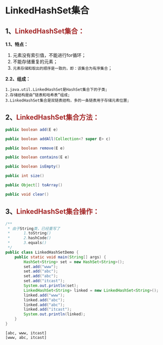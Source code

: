 # LinkedHashSet集合

## 1、<span style="color:brown">LinkedHashSet集合：</span>

**1.1、特点：**

1. 元素没有索引值，不能进行for循环；
2. 不能存储重复的元素；
3. `元素存储和取出的顺序是一致的，即：该集合为有序集合`；

**2.2、组成：**

```apl
1.java.util.LinkedHashSet是HashSet集合下的子类;
2.存储结构是由“链表和哈希表”组成;
3.LinkedHashSet集合是双链表结构，多的一条链表用于存储元素位置;
```

## 2、<span style="color:brown">LinkedHashSet集合方法：</span>

```java
public boolean add(E e)
```

```java
public boolean addAll(Collection<? super E> c)
```

```java
public boolean remove(E e)
```

```java
public boolean contains(E e)
```

```java
public boolean isEmpty()
```

```java
public int size()
```

```java
public Object[] toArray()
```

```java
public void clear()
```

## 3、<span style="color:brown">LinkedHashSet集合操作：</span>

```java
/**
 * 由于String类，已经重写了
 *      1.toString()
 *      2.hashCode()
 *      3.equals()
 */
public class LinkedHashSetDemo {
    public static void main(String[] args) {
        HashSet<String> set = new HashSet<String>();
        set.add("www");
        set.add("abc");
        set.add("abc");
        set.add("itcast");
        System.out.println(set);
        LinkedHashSet<String> linked = new LinkedHashSet<String>();
        linked.add("www");
        linked.add("abc");
        linked.add("abc");
        linked.add("itcast");
        System.out.println(linked);
    }
}
```

```apl
[abc, www, itcast]
[www, abc, itcast]
```

